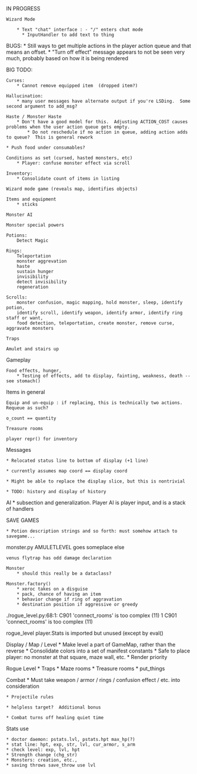IN PROGRESS

    Wizard Mode
    
        * Text "chat" interface : - "/" enters chat mode
          * InputHandler to add text to thing

BUGS:
    * Still ways to get multiple actions in the player action queue and that means an offset.
    * "Turn off effect" message appears to not be seen very much, probably based on how it is being rendered

BIG TODO:

    Curses:
        * Cannot remove equipped item  (dropped item?)

    Hallucination:
        * many user messages have alternate output if you're LSDing.  Some second argument to add_msg?

    Haste / Monster Haste
        * Don't have a good model for this.  Adjusting ACTION_COST causes problems when the user action queue gets empty.
            * Do not reschedule if no action in queue, adding action adds to queue?  This is general rework

    * Push food under consumables?

    Conditions as set (cursed, hasted monsters, etc)
        * Player: confuse monster effect via scroll

    Inventory:
        * Consolidate count of items in listing
 
    Wizard mode game (reveals map, identifies objects)

    Items and equipment
        * sticks

    Monster AI

    Monster special powers

    Potions:
        Detect Magic

    Rings:
        Teleportation
        monster aggrevation
        haste
        sustain hunger
        invisibility
        detect invisibility
        regeneration

    Scrolls:
        monster confusion, magic mapping, hold monster, sleep, identify potion,
        identify scroll, identify weapon, identify armor, identify ring staff or want, 
        food detection, teleportation, create monster, remove curse, aggravate monsters

    Traps
    
    Amulet and stairs up

Gameplay

    Food effects, hunger,
        * Testing of effects, add to display, fainting, weakness, death -- see stomach()

Items in general

    Equip and un-equip : if replacing, this is technically two actions.  Requeue as such?

    o_count == quantity

    Treasure rooms

    player repr() for inventory

Messages

    * Relocated status line to bottom of display (+1 line)

    * currently assumes map coord == display coord

    * Might be able to replace the display slice, but this is nontrivial

    * TODO: history and display of history

AI
    * subsection and generalization.  Player AI is player input, and is a stack of handlers

SAVE GAMES

    * Potion description strings and so forth: must somehow attach to savegame...
    
monster.py
    AMULETLEVEL goes someplace else

    venus flytrap has odd damage declaration

    Monster
        * should this really be a dataclass?

    Monster.factory()
        * xeroc takes on a disguise
        * pack, chance of having an item
        * behavior change if ring of aggravation
        * destination position if aggressive or greedy

./rogue_level.py:68:1: C901 'connect_rooms' is too complex (11)
1     C901 'connect_rooms' is too complex (11)

rogue_level
    player.Stats is imported but unused (except by eval()

Display / Map / Level
    * Make level a part of GameMap, rather than the reverse
    * Consolidate colors into a set of manifest constants
    * Safe to place player: no monster at that square, maze wall, etc.
    * Render priority

Rogue Level
    * Traps
    * Maze rooms
    * Treasure rooms
    * put_things

Combat
    * Must take weapon / armor / rings / confusion effect / etc. into consideration
    
    * Projectile rules
    
    * helpless target?  Additional bonus
    
    * Combat turns off healing quiet time

Stats use

    * doctor daemon: pstats.lvl, pstats.hpt max_hp(?)
    * stat line: hpt, exp, str, lvl, cur_armor, s_arm
    * check level: exp, lvl, hpt
    * Strength change (chg_str)
    * Monsters: creation, etc., 
    * saving throws save_throw use lvl
